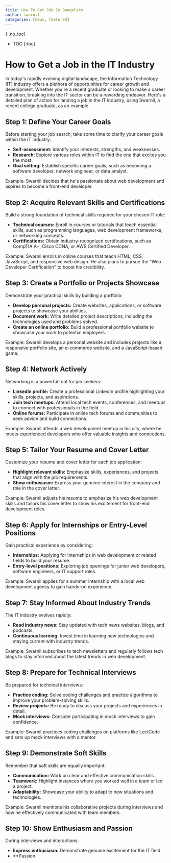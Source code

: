 ```yaml
---
title: How To Get Job In Bangalore
author: swarnil
categories: [news, featured]
---
```


{:.no_toc}
* TOC
{:toc}

# How to Get a Job in the IT Industry

In today's rapidly evolving digital landscape, the Information Technology (IT) industry offers a plethora of opportunities for career growth and development. Whether you're a recent graduate or looking to make a career transition, breaking into the IT sector can be a rewarding endeavor. Here's a detailed plan of action for landing a job in the IT industry, using Swarnil, a recent college graduate, as an example.

## Step 1: Define Your Career Goals

Before starting your job search, take some time to clarify your career goals within the IT industry:

- **Self-assessment:** Identify your interests, strengths, and weaknesses.
- **Research:** Explore various roles within IT to find the one that excites you the most.
- **Goal setting:** Establish specific career goals, such as becoming a software developer, network engineer, or data analyst.

Example: Swarnil decides that he's passionate about web development and aspires to become a front-end developer.

## Step 2: Acquire Relevant Skills and Certifications

Build a strong foundation of technical skills required for your chosen IT role:

- **Technical courses:** Enroll in courses or tutorials that teach essential skills, such as programming languages, web development frameworks, or networking concepts.
- **Certifications:** Obtain industry-recognized certifications, such as CompTIA A+, Cisco CCNA, or AWS Certified Developer.

Example: Swarnil enrolls in online courses that teach HTML, CSS, JavaScript, and responsive web design. He also plans to pursue the "Web Developer Certification" to boost his credibility.

## Step 3: Create a Portfolio or Projects Showcase

Demonstrate your practical skills by building a portfolio:

- **Develop personal projects:** Create websites, applications, or software projects to showcase your abilities.
- **Document work:** Write detailed project descriptions, including the technologies used and problems solved.
- **Create an online portfolio:** Build a professional portfolio website to showcase your work to potential employers.

Example: Swarnil develops a personal website and includes projects like a responsive portfolio site, an e-commerce website, and a JavaScript-based game.

## Step 4: Network Actively

Networking is a powerful tool for job seekers:

- **LinkedIn profile:** Create a professional LinkedIn profile highlighting your skills, projects, and aspirations.
- **Join tech meetups:** Attend local tech events, conferences, and meetups to connect with professionals in the field.
- **Online forums:** Participate in online tech forums and communities to seek advice and build connections.

Example: Swarnil attends a web development meetup in his city, where he meets experienced developers who offer valuable insights and connections.

## Step 5: Tailor Your Resume and Cover Letter

Customize your resume and cover letter for each job application:

- **Highlight relevant skills:** Emphasize skills, experiences, and projects that align with the job requirements.
- **Show enthusiasm:** Express your genuine interest in the company and role in the cover letter.

Example: Swarnil adjusts his resume to emphasize his web development skills and tailors his cover letter to show his excitement for front-end development roles.

## Step 6: Apply for Internships or Entry-Level Positions

Gain practical experience by considering:

- **Internships:** Applying for internships in web development or related fields to build your resume.
- **Entry-level positions:** Exploring job openings for junior web developers, software engineers, or IT support roles.

Example: Swarnil applies for a summer internship with a local web development agency to gain hands-on experience.

## Step 7: Stay Informed About Industry Trends

The IT industry evolves rapidly:

- **Read industry news:** Stay updated with tech news websites, blogs, and podcasts.
- **Continuous learning:** Invest time in learning new technologies and staying current with industry trends.

Example: Swarnil subscribes to tech newsletters and regularly follows tech blogs to stay informed about the latest trends in web development.

## Step 8: Prepare for Technical Interviews

Be prepared for technical interviews:

- **Practice coding:** Solve coding challenges and practice algorithms to improve your problem-solving skills.
- **Review projects:** Be ready to discuss your projects and experiences in detail.
- **Mock interviews:** Consider participating in mock interviews to gain confidence.

Example: Swarnil practices coding challenges on platforms like LeetCode and sets up mock interviews with a mentor.

## Step 9: Demonstrate Soft Skills

Remember that soft skills are equally important:

- **Communication:** Work on clear and effective communication skills.
- **Teamwork:** Highlight instances where you worked well in a team or led a project.
- **Adaptability:** Showcase your ability to adapt to new situations and technologies.

Example: Swarnil mentions his collaborative projects during interviews and how he effectively communicated with team members.

## Step 10: Show Enthusiasm and Passion

During interviews and interactions:

- **Express enthusiasm:** Demonstrate genuine excitement for the IT field.
- **Passion
